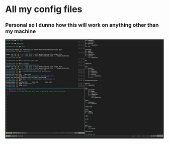 # All my config files
### Personal so I dunno how this will work on anything other than my machine

![Example Screenshot](media/screenshot1.png)

